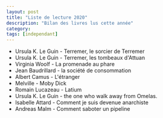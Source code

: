 ```yaml
---
layout: post
title: "Liste de lecture 2020"
description: "Bilan des livres lus cette année"
category: 
tags: [independant]
---
```



* Ursula K. Le Guin - Terremer, le sorcier de Terremer
* Ursula K. Le Guin - Terremer, les tombeaux d'Attuan
* Virginia Woolf - La promenade au phare
* Jean Baudrillard - la société de consommation
* Albert Camus - L'étranger
* Melville - Moby Dick
* Romain Lucazeau - Latium
* Ursula K. Le Guin - the one who walk away from Omelas.
* Isabelle Attard - Comment je suis devenue anarchiste
* Andreas Malm - Comment saboter un pipeline
